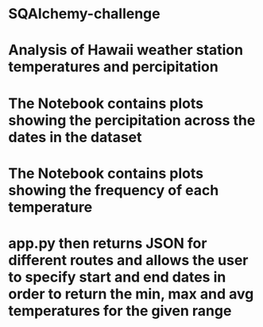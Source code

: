 # SQAlchemy-challenge

# Analysis of Hawaii weather station temperatures and percipitation 

# The Notebook contains plots showing the percipitation across the dates in the dataset

# The Notebook contains plots showing the frequency of each temperature

# app.py then returns JSON for different routes and allows the user to specify start and end dates in order to return the min, max and avg temperatures for the given range
